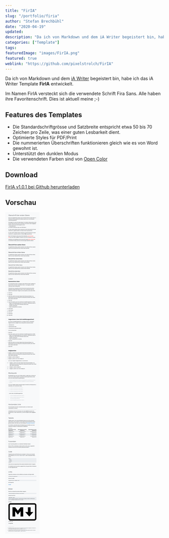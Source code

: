 ```yaml
---
title: "FirIA"
slug: "/portfolio/firia"
author: "Stefan Brechbühl"
date: "2020-04-19"
updated:
description: "Da ich von Markdown und dem iA Writer begeistert bin, habe ich das iA Writer Template FirIA entwickelt. Im Namen FirIA versteckt sich die verwendete Schrift Fira Sans."
categories: ["Template"]
tags:
featuredImage: "images/FirIA.png"
featured: true
weblink: "https://github.com/pixelstrolch/FirIA"
---
```

Da ich von Markdown und dem [iA Writer](https://ia.net/de/writer) begeistert bin, habe ich das iA Writer Template **FirIA** entwickelt.

Im Namen FirIA versteckt sich die verwendete Schrift Fira Sans. Alle haben ihre Favoritenschrift. Dies ist aktuell meine ;-)

## Features des Templates

- Die Standardschriftgrösse und Satzbreite entspricht etwa 50 bis 70 Zeichen pro Zeile, was einer guten Lesbarkeit dient.
- Optimierte Styles für PDF/Print
- Die nummerierten Überschriften funktionieren gleich wie es von Word gewohnt ist.
- Unterstützt den dunklen Modus
- Die verwendeten Farben sind von [Open Color](https://github.com/yeun/open-color)

## Download

[FirIA v1.0.1 bei Github herunterladen](https://github.com/pixelstrolch/FirIA/releases/tag/v1.0.1)

## Vorschau

![](images/screenshot.png)
